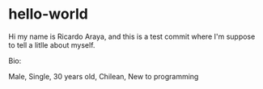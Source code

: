 # hello-world

Hi my name is Ricardo Araya, and this is a test commit where I'm suppose to tell a litlle about myself.

Bio:

Male,
Single,
30 years old,
Chilean,
New to programming
